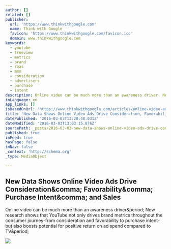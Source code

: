 ```yaml
---
author: []
related: []
publisher:
  url: 'https://www.thinkwithgoogle.com'
  name: Think with Google
  favicon: 'https://www.thinkwithgoogle.com/favicon.ico'
  domain: www.thinkwithgoogle.com
keywords:
  - youtube
  - trueview
  - metrics
  - brand
  - roas
  - mmm
  - consideration
  - advertisers
  - purchase
  - intent
description: Online video can be much more than an awareness driver. New research shows that YouTube not only drives brand metrics throughout the consumer journey-from consideration and favorability to purchase intent-but also boosts potential for positive return on ad spend compared to TV.
inLanguage: en
app_links: []
isBasedOnUrl: 'https://www.thinkwithgoogle.com/articles/online-video-ads-drive-consideration-favorability-purchase-intent-sales.html'
title: 'New Data Shows Online Video Ads Drive Consideration, Favorability, Purchase Intent, and Sales'
datePublished: '2016-03-03T13:20:48.031Z'
dateModified: '2016-03-03T13:03:15.876Z'
sourcePath: _posts/2016-03-03-new-data-shows-online-video-ads-drive-consideration-favorab.md
published: true
inFeed: true
hasPage: false
inNav: false
_context: 'http://schema.org'
_type: MediaObject

---
```

<article style=""><h1>New Data Shows Online Video Ads Drive Consideration&amp;comma; Favorability&amp;comma; Purchase Intent&amp;comma; and Sales</h1><p>Online video can be much more than an awareness driver&amp;period; New research shows that YouTube not only drives brand metrics throughout the consumer journey-from consideration and favorability to purchase intent-but also boosts potential for positive return on ad spend compared to TV&amp;period;</p><img src="https://think.storage.googleapis.com/images/new-data-shows-online-video-ads-drive-lg.jpg" /></article>